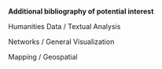 **Additional bibliography of potential interest**

Humanities Data / Textual Analysis


Networks / General Visualization


Mapping / Geospatial 


